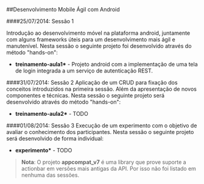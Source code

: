 ##Desenvolvimento Mobile Ágil com Android

####25/07/2014: Sessão 1

Introdução ao desenvolvimento móvel na plataforma android, juntamente com alguns frameworks úteis para um desenvolvimento mais ágil e manutenível. Nesta sessão o seguinte projeto foi desenvolvido através do método "hands-on":
+ <b>treinamento-aula1*</b> - Projeto android com a implementação de uma tela de login integrada a um serviço de autenticação REST.

####31/07/2014: Sessão 2
Aplicação de um CRUD para fixação dos conceitos introduzidos na primeira sessão. Além da apresentação de novos componentes e técnicas. Nesta sessão o seguinte projeto será desenvolvido através do método "hands-on":
+ <b>treinamento-aula2*</b> - TODO

####01/08/2014: Sessão 3
Execução de um experimento com o objetivo de avaliar o conhecimento dos participantes. Nesta sessão o seguinte projeto será desenvolvido de forma individual:
+ <b>experimento*</b> - TODO



> **Nota**: O projeto <b>appcompat_v7</b> é uma library que prove suporte a actionbar em versões mais antigas da API. Por isso não foi listado em nenhuma das sessões.
